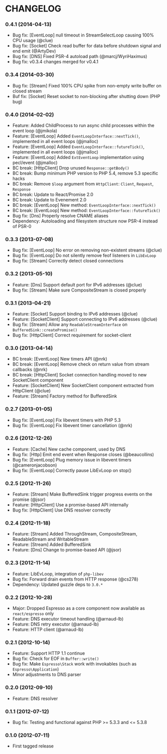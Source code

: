 # CHANGELOG

### 0.4.1 (2014-04-13)

- Bug fix: [EventLoop] null timeout in StreamSelectLoop causing 100% CPU usage (@clue)
- Bug fix: [Socket] Check read buffer for data before shutdown signal and end emit (@ArtyDev)
- Bug fix: [DNS] Fixed PSR-4 autoload path (@marcj/WyriHaximus)
- Bug fix: v0.3.4 changes merged for v0.4.1

### 0.3.4 (2014-03-30)

- Bug fix: [Stream] Fixed 100% CPU spike from non-empty write buffer on closed stream
- Buf fix: [Socket] Reset socket to non-blocking after shutting down (PHP bug)

### 0.4.0 (2014-02-02)

- Feature: Added ChildProcess to run async child processes within the event loop (@jmikola)
- Feature: [EventLoop] Added `EventLoopInterface::nextTick()`, implemented in all event loops (@jmalloc)
- Feature: [EventLoop] Added `EventLoopInterface::futureTick()`, implemented in all event loops (@jmalloc)
- Feature: [EventLoop] Added `ExtEventLoop` implementation using pecl/event (@jmalloc)
- BC break: [HttpClient] Drop unused `Response::getBody()`
- BC break: Bump minimum PHP version to PHP 5.4, remove 5.3 specific hacks
- BC break: Remove `$loop` argument from `HttpClient`: `Client`, `Request`, `Response`
- BC break: Update to React/Promise 2.0
- BC break: Update to Evenement 2.0
- BC break: [EventLoop] New method: `EventLoopInterface::nextTick()`
- BC break: [EventLoop] New method: `EventLoopInterface::futureTick()`
- Bug fix: [Dns] Properly resolve CNAME aliases
- Dependency: Autoloading and filesystem structure now PSR-4 instead of PSR-0

### 0.3.3 (2013-07-08)

- Bug fix: [EventLoop] No error on removing non-existent streams (@clue)
- Bug fix: [EventLoop] Do not silently remove feof listeners in `LibEvLoop`
- Bug fix: [Stream] Correctly detect closed connections

### 0.3.2 (2013-05-10)

- Feature: [Dns] Support default port for IPv6 addresses (@clue)
- Bug fix: [Stream] Make sure CompositeStream is closed properly

### 0.3.1 (2013-04-21)

- Feature: [Socket] Support binding to IPv6 addresses (@clue)
- Feature: [SocketClient] Support connecting to IPv6 addresses (@clue)
- Bug fix: [Stream] Allow any `ReadableStreamInterface` on `BufferedSink::createPromise()`
- Bug fix: [HttpClient] Correct requirement for socket-client

### 0.3.0 (2013-04-14)

- BC break: [EventLoop] New timers API (@nrk)
- BC break: [EventLoop] Remove check on return value from stream callbacks (@nrk)
- BC break: [HttpClient] Socket connection handling moved to new SocketClient component
- Feature: [SocketClient] New SocketClient component extracted from HttpClient (@clue)
- Feature: [Stream] Factory method for BufferedSink

### 0.2.7 (2013-01-05)

- Bug fix: [EventLoop] Fix libevent timers with PHP 5.3
- Bug fix: [EventLoop] Fix libevent timer cancellation (@nrk)

### 0.2.6 (2012-12-26)

- Feature: [Cache] New cache component, used by DNS
- Bug fix: [Http] Emit end event when Response closes (@beaucollins)
- Bug fix: [EventLoop] Plug memory issue in libevent timers (@cameronjacobson)
- Bug fix: [EventLoop] Correctly pause LibEvLoop on stop()

### 0.2.5 (2012-11-26)

- Feature: [Stream] Make BufferedSink trigger progress events on the promise (@jsor)
- Feature: [HttpClient] Use a promise-based API internally
- Bug fix: [HttpClient] Use DNS resolver correctly

### 0.2.4 (2012-11-18)

- Feature: [Stream] Added ThroughStream, CompositeStream, ReadableStream and WritableStream
- Feature: [Stream] Added BufferedSink
- Feature: [Dns] Change to promise-based API (@jsor)

### 0.2.3 (2012-11-14)

- Feature: LibEvLoop, integration of `php-libev`
- Bug fix: Forward drain events from HTTP response (@cs278)
- Dependency: Updated guzzle deps to `3.0.*`

### 0.2.2 (2012-10-28)

- Major: Dropped Espresso as a core component now available as `react/espresso` only
- Feature: DNS executor timeout handling (@arnaud-lb)
- Feature: DNS retry executor (@arnaud-lb)
- Feature: HTTP client (@arnaud-lb)

### 0.2.1 (2012-10-14)

- Feature: Support HTTP 1.1 continue
- Bug fix: Check for EOF in `Buffer::write()`
- Bug fix: Make `Espresso\Stack` work with invokables (such as `Espresso\Application`)
- Minor adjustments to DNS parser

### 0.2.0 (2012-09-10)

- Feature: DNS resolver

### 0.1.1 (2012-07-12)

- Bug fix: Testing and functional against PHP >= 5.3.3 and <= 5.3.8

### 0.1.0 (2012-07-11)

- First tagged release
